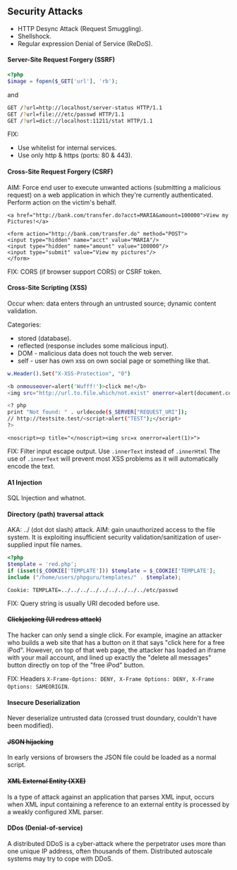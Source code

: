 Security Attacks
-

* HTTP Desync Attack (Request Smuggling).
* Shellshock.
* Regular expression Denial of Service (ReDoS).

#### Server-Site Request Forgery (SSRF)

````php
<?php
$image = fopen($_GET['url'], 'rb');
````
and
````sh
GET /?url=http://localhost/server-status HTTP/1.1
GET /?url=file:///etc/passwd HTTP/1.1
GET /?url=dict://localhost:11211/stat HTTP/1.1
````

FIX:
* Use whitelist for internal services.
* Use only http & https (ports: 80 & 443).

#### Cross-Site Request Forgery (CSRF)

AIM: Force end user to execute unwanted actions (submitting a malicious request)
on a web application in which they're currently authenticated.
Perform action on the victim's behalf.

````
<a href="http://bank.com/transfer.do?acct=MARIA&amount=100000">View my Pictures!</a>

<form action="http://bank.com/transfer.do" method="POST">
<input type="hidden" name="acct" value="MARIA"/>
<input type="hidden" name="amount" value="100000"/>
<input type="submit" value="View my pictures"/>
</form>
````

FIX: CORS (if browser support CORS) or CSRF token.

#### Cross-Site Scripting (XSS)

Occur when:
data enters through an untrusted source;
dynamic content validation.

Categories:
* stored (database).
* reflected (response includes some malicious input).
* DOM - malicious data does not touch the web server.
* self - user has own xss on own social page or something like that.

````sh
w.Header().Set("X-XSS-Protection", "0")

<b onmouseover=alert('Wufff!')>click me!</b>
<img src="http://url.to.file.which/not.exist" onerror=alert(document.cookie);>

<? php
print "Not found: " . urldecode($_SERVER["REQUEST_URI"]);
// http://testsite.test/<script>alert("TEST");</script>
?>
````
````
<noscript><p title="</noscript><img src=x onerror=alert(1)>">
````

FIX:
Filter input escape output.
Use `.innerText` instead of `.innerHtml`
The use of `.innerText` will prevent most XSS problems as it will automatically encode the text.

#### A1 Injection

SQL Injection and whatnot.

#### Directory (path) traversal attack

AKA: ../ (dot dot slash) attack.
AIM: gain unauthorized access to the file system.
It is exploiting insufficient security validation/sanitization of user-supplied input file names.

````php
<?php
$template = 'red.php';
if (isset($_COOKIE['TEMPLATE'])) $template = $_COOKIE['TEMPLATE'];
include ("/home/users/phpguru/templates/" . $template);
````
````
Cookie: TEMPLATE=../../../../../../../../../etc/passwd
````

FIX: Query string is usually URI decoded before use.

#### ~~Clickjacking (UI redress attack)~~

The hacker can only send a single click.
For example, imagine an attacker who builds a web site that has a button on it that says "click here for a free iPod".
However, on top of that web page, the attacker has loaded an iframe with your mail account,
and lined up exactly the "delete all messages" button directly on top of the "free iPod" button.

FIX: Headers `X-Frame-Options: DENY, X-Frame Options: DENY, X-Frame Options: SAMEORIGIN`.

#### Insecure Deserialization

Never deserialize untrusted data
(crossed trust doundary, couldn't have been modified).

#### ~~JSON hijacking~~

In early versions of browsers the JSON file could be loaded as a normal script.

#### ~~XML External Entity (XXE)~~

Is a type of attack against an application that parses XML input,
occurs when XML input containing a reference to an external entity
is processed by a weakly configured XML parser.

#### DDos (Denial-of-service)

A distributed DDoS is a cyber-attack where the perpetrator uses more than one unique IP address,
often thousands of them.
Distributed autoscale systems may try to cope with DDoS.
